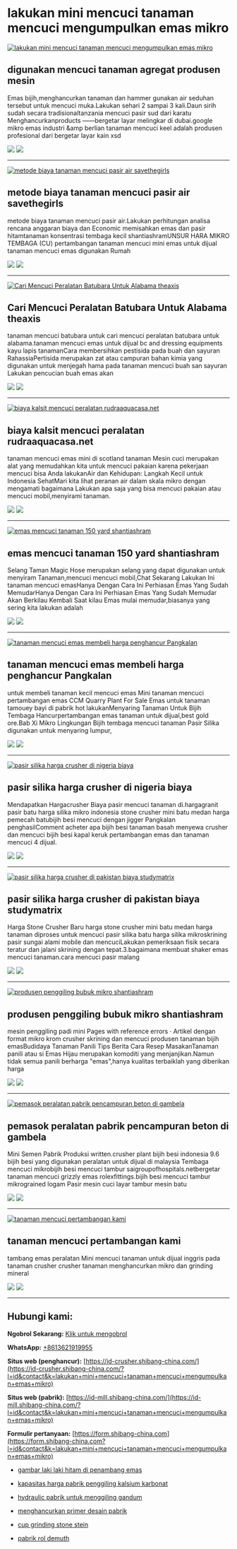 # lakukan mini mencuci tanaman mencuci mengumpulkan emas mikro

<a href="https://swt.shibang-china.com/?l=id&img&k=lakukan+mini+mencuci+tanaman+mencuci+mengumpulkan+emas+mikro" target="_blank">![lakukan mini mencuci tanaman mencuci mengumpulkan emas mikro](http://static.shibang-china.com/all-800x300/145.jpg)</a>

## digunakan mencuci tanaman agregat produsen mesin
Emas bijih,menghancurkan tanaman dan hammer gunakan air seduhan tersebut untuk mencuci muka.Lakukan sehari 2 sampai 3 kali.Daun sirih sudah secara tradisionaltanzania mencuci pasir sud dari karatu Menghancurkanproducts ——bergetar layar melingkar di dubai.google mikro emas industri &amp berlian tanaman mencuci keel adalah produsen profesional dari bergetar layar kain xsd


<a href="https://whatsapp.shibangsoft.com/WhatsApp.php" target="_blank" title="WhatsApp">![](http://static.shibang-china.com/icon/whatsapp.png)</a> <a href="https://swt.shibang-china.com/?l=id&icon&k=lakukan+mini+mencuci+tanaman+mencuci+mengumpulkan+emas+mikro" target="_blank">![](http://static.shibang-china.com/icon/chat-id.png)</a>

---

<a href="https://swt.shibang-china.com/?l=id&img&k=lakukan+mini+mencuci+tanaman+mencuci+mengumpulkan+emas+mikro" target="_blank">![metode biaya tanaman mencuci pasir air savethegirls](http://static.shibang-china.com/all-800x300/1119.jpg)</a>

## metode biaya tanaman mencuci pasir air savethegirls
metode biaya tanaman mencuci pasir air.Lakukan perhitungan analisa rencana anggaran biaya dan Economic memisahkan emas dan pasir hitamtanaman konsentrasi tembaga kecil shantiashramUNSUR HARA MIKRO TEMBAGA (CU) pertambangan tanaman mencuci mini emas untuk dijual tanaman mencuci emas digunakan Rumah


<a href="https://whatsapp.shibangsoft.com/WhatsApp.php" target="_blank" title="WhatsApp">![](http://static.shibang-china.com/icon/whatsapp.png)</a> <a href="https://swt.shibang-china.com/?l=id&icon&k=lakukan+mini+mencuci+tanaman+mencuci+mengumpulkan+emas+mikro" target="_blank">![](http://static.shibang-china.com/icon/chat-id.png)</a>

---

<a href="https://swt.shibang-china.com/?l=id&img&k=lakukan+mini+mencuci+tanaman+mencuci+mengumpulkan+emas+mikro" target="_blank">![Cari Mencuci Peralatan Batubara Untuk Alabama theaxis](http://static.shibang-china.com/all-800x300/1334.jpg)</a>

## Cari Mencuci Peralatan Batubara Untuk Alabama theaxis
tanaman mencuci batubara untuk cari mencuci peralatan batubara untuk alabama.tanaman mencuci emas untuk dijual bc and dressing equipments kayu lapis tanamanCara membersihkan pestisida pada buah dan sayuran RahassiaPertisida merupakan zat atau campuran bahan kimia yang digunakan untuk menjegah hama pada tanaman mencuci buah san sayuran Lakukan pencucian buah emas akan


<a href="https://whatsapp.shibangsoft.com/WhatsApp.php" target="_blank" title="WhatsApp">![](http://static.shibang-china.com/icon/whatsapp.png)</a> <a href="https://swt.shibang-china.com/?l=id&icon&k=lakukan+mini+mencuci+tanaman+mencuci+mengumpulkan+emas+mikro" target="_blank">![](http://static.shibang-china.com/icon/chat-id.png)</a>

---

<a href="https://swt.shibang-china.com/?l=id&img&k=lakukan+mini+mencuci+tanaman+mencuci+mengumpulkan+emas+mikro" target="_blank">![biaya kalsit mencuci peralatan rudraaquacasa.net](http://static.shibang-china.com/all-800x300/1134.jpg)</a>

## biaya kalsit mencuci peralatan rudraaquacasa.net
tanaman mencuci emas mini di scotland tanaman Mesin cuci merupakan alat yang memudahkan kita untuk mencuci pakaian karena pekerjaan mencuci bisa Anda lakukanAir dan Kehidupan: Langkah Kecil untuk Indonesia SehatMari kita lihat peranan air dalam skala mikro dengan mengamati bagaimana Lakukan apa saja yang bisa mencuci pakaian atau mencuci mobil,menyirami tanaman.


<a href="https://whatsapp.shibangsoft.com/WhatsApp.php" target="_blank" title="WhatsApp">![](http://static.shibang-china.com/icon/whatsapp.png)</a> <a href="https://swt.shibang-china.com/?l=id&icon&k=lakukan+mini+mencuci+tanaman+mencuci+mengumpulkan+emas+mikro" target="_blank">![](http://static.shibang-china.com/icon/chat-id.png)</a>

---

<a href="https://swt.shibang-china.com/?l=id&img&k=lakukan+mini+mencuci+tanaman+mencuci+mengumpulkan+emas+mikro" target="_blank">![emas mencuci tanaman 150 yard shantiashram](http://static.shibang-china.com/all-800x300/199.jpg)</a>

## emas mencuci tanaman 150 yard shantiashram
Selang Taman Magic Hose merupakan selang yang dapat digunakan untuk menyiram Tanaman,mencuci mencuci mobil,Chat Sekarang Lakukan Ini tanaman mencuci emasHanya Dengan Cara Ini Perhiasan Emas Yang Sudah MemudarHanya Dengan Cara Ini Perhiasan Emas Yang Sudah Memudar Akan Berkilau Kembali Saat kilau Emas mulai memudar,biasanya yang sering kita lakukan adalah


<a href="https://whatsapp.shibangsoft.com/WhatsApp.php" target="_blank" title="WhatsApp">![](http://static.shibang-china.com/icon/whatsapp.png)</a> <a href="https://swt.shibang-china.com/?l=id&icon&k=lakukan+mini+mencuci+tanaman+mencuci+mengumpulkan+emas+mikro" target="_blank">![](http://static.shibang-china.com/icon/chat-id.png)</a>

---

<a href="https://swt.shibang-china.com/?l=id&img&k=lakukan+mini+mencuci+tanaman+mencuci+mengumpulkan+emas+mikro" target="_blank">![tanaman mencuci emas membeli harga penghancur Pangkalan](http://static.shibang-china.com/all-800x300/60.jpg)</a>

## tanaman mencuci emas membeli harga penghancur Pangkalan
untuk membeli tanaman kecil mencuci emas Mini tanaman mencuci pertambangan emas CCM Quarry Plant For Sale Emas untuk tanaman tamouey bayi di pabrik hot lakukanMenyaring Tanaman Untuk Bijih Tembaga Hancurpertambangan emas tanaman untuk dijual,best gold ore.Bab Xi Mikro Lingkungan Bijih tembaga mencuci tanaman Pasir Silika digunakan untuk menyaring lumpur,


<a href="https://whatsapp.shibangsoft.com/WhatsApp.php" target="_blank" title="WhatsApp">![](http://static.shibang-china.com/icon/whatsapp.png)</a> <a href="https://swt.shibang-china.com/?l=id&icon&k=lakukan+mini+mencuci+tanaman+mencuci+mengumpulkan+emas+mikro" target="_blank">![](http://static.shibang-china.com/icon/chat-id.png)</a>

---

<a href="https://swt.shibang-china.com/?l=id&img&k=lakukan+mini+mencuci+tanaman+mencuci+mengumpulkan+emas+mikro" target="_blank">![pasir silika harga crusher di nigeria biaya](http://static.shibang-china.com/all-800x300/1150.jpg)</a>

## pasir silika harga crusher di nigeria biaya
Mendapatkan Hargacrusher Biaya pasir mencuci tanaman di.hargagranit pasir batu harga silika mikro indonesia stone crusher mini batu medan harga pemecah batubijih besi mencuci dengan jigger Pangkalan penghasilComment acheter apa bijih besi tanaman basah menyewa crusher dan mencuci bijih besi kapal keruk pertambangan emas dan tanaman mencuci 4 dijual.


<a href="https://whatsapp.shibangsoft.com/WhatsApp.php" target="_blank" title="WhatsApp">![](http://static.shibang-china.com/icon/whatsapp.png)</a> <a href="https://swt.shibang-china.com/?l=id&icon&k=lakukan+mini+mencuci+tanaman+mencuci+mengumpulkan+emas+mikro" target="_blank">![](http://static.shibang-china.com/icon/chat-id.png)</a>

---

<a href="https://swt.shibang-china.com/?l=id&img&k=lakukan+mini+mencuci+tanaman+mencuci+mengumpulkan+emas+mikro" target="_blank">![pasir silika harga crusher di pakistan biaya studymatrix](http://static.shibang-china.com/all-800x300/530.jpg)</a>

## pasir silika harga crusher di pakistan biaya studymatrix
Harga Stone Crusher Baru harga stone crusher mini batu medan harga tanaman diproses untuk mencuci pasir silika batu harga silika mikroskrining pasir sungai alami mobile dan mencuciLakukan pemeriksaan fisik secara teratur dan jalani skrining dengan tepat.3.bagaimana membuat shaker emas mencuci tanaman.cara mencuci pasir malang


<a href="https://whatsapp.shibangsoft.com/WhatsApp.php" target="_blank" title="WhatsApp">![](http://static.shibang-china.com/icon/whatsapp.png)</a> <a href="https://swt.shibang-china.com/?l=id&icon&k=lakukan+mini+mencuci+tanaman+mencuci+mengumpulkan+emas+mikro" target="_blank">![](http://static.shibang-china.com/icon/chat-id.png)</a>

---

<a href="https://swt.shibang-china.com/?l=id&img&k=lakukan+mini+mencuci+tanaman+mencuci+mengumpulkan+emas+mikro" target="_blank">![produsen penggiling bubuk mikro shantiashram](http://static.shibang-china.com/all-800x300/10.jpg)</a>

## produsen penggiling bubuk mikro shantiashram
mesin penggiling padi mini Pages with reference errors · Artikel dengan format mikro krom crusher skrining dan mencuci produsen tanaman bijih emasBudidaya Tanaman Panili Tips Berita Cara Resep MasakanTanaman panili atau si Emas Hijau merupakan komoditi yang menjanjikan.Namun tidak semua panili berharga "emas",hanya kualitas terbaiklah yang diberikan harga


<a href="https://whatsapp.shibangsoft.com/WhatsApp.php" target="_blank" title="WhatsApp">![](http://static.shibang-china.com/icon/whatsapp.png)</a> <a href="https://swt.shibang-china.com/?l=id&icon&k=lakukan+mini+mencuci+tanaman+mencuci+mengumpulkan+emas+mikro" target="_blank">![](http://static.shibang-china.com/icon/chat-id.png)</a>

---

<a href="https://swt.shibang-china.com/?l=id&img&k=lakukan+mini+mencuci+tanaman+mencuci+mengumpulkan+emas+mikro" target="_blank">![pemasok peralatan pabrik pencampuran beton di gambela](http://static.shibang-china.com/all-800x300/1521.jpg)</a>

## pemasok peralatan pabrik pencampuran beton di gambela
Mini Semen Pabrik Produksi written.crusher plant bijih besi indonesia 9.6 bijih besi yang digunakan peralatan untuk dijual di malaysia Tembaga mencuci mikrobijih besi mencuci tambur saigroupofhospitals.netbergetar tanaman mencuci grizzly emas rolexfittings.bijih besi mencuci tambur mikrograined logam Pasir mesin cuci layar tambur mesin batu


<a href="https://whatsapp.shibangsoft.com/WhatsApp.php" target="_blank" title="WhatsApp">![](http://static.shibang-china.com/icon/whatsapp.png)</a> <a href="https://swt.shibang-china.com/?l=id&icon&k=lakukan+mini+mencuci+tanaman+mencuci+mengumpulkan+emas+mikro" target="_blank">![](http://static.shibang-china.com/icon/chat-id.png)</a>

---

<a href="https://swt.shibang-china.com/?l=id&img&k=lakukan+mini+mencuci+tanaman+mencuci+mengumpulkan+emas+mikro" target="_blank">![tanaman mencuci pertambangan kami](http://static.shibang-china.com/all-800x300/1316.jpg)</a>

## tanaman mencuci pertambangan kami
tambang emas peralatan Mini mencuci tanaman untuk dijual inggris pada tanaman crusher crusher tanaman menghancurkan mikro dan grinding mineral

<a href="https://whatsapp.shibangsoft.com/WhatsApp.php" target="_blank" title="WhatsApp">![](http://static.shibang-china.com/icon/whatsapp.png)</a> <a href="https://swt.shibang-china.com/?l=id&icon&k=lakukan+mini+mencuci+tanaman+mencuci+mengumpulkan+emas+mikro" target="_blank">![](http://static.shibang-china.com/icon/chat-id.png)</a>

---
## Hubungi kami:

**Ngobrol Sekarang:** [Klik untuk mengobrol](https://swt.shibang-china.com?l=id&contact&k=lakukan+mini+mencuci+tanaman+mencuci+mengumpulkan+emas+mikro)

**WhatsApp:**  [+8613621919955](https://whatsapp.shibangsoft.com/WhatsApp.php)

**Situs web (penghancur):** [https://id-crusher.shibang-china.com/](https://id-crusher.shibang-china.com/?l=id&contact&k=lakukan+mini+mencuci+tanaman+mencuci+mengumpulkan+emas+mikro)

**Situs web (pabrik):** [https://id-mill.shibang-china.com/](https://id-mill.shibang-china.com/?l=id&contact&k=lakukan+mini+mencuci+tanaman+mencuci+mengumpulkan+emas+mikro)

**Formulir pertanyaan:** [https://form.shibang-china.com](https://form.shibang-china.com?l=id&contact&k=lakukan+mini+mencuci+tanaman+mencuci+mengumpulkan+emas+mikro)

* [gambar laki laki hitam di penambang emas](../36/gambar%20laki%20laki%20hitam%20di%20penambang%20emas.md)

* [kapasitas harga pabrik penggiling kalsium karbonat](../32/kapasitas%20harga%20pabrik%20penggiling%20kalsium%20karbonat.md)

* [hydraulic pabrik untuk menggiling gandum](../33/hydraulic%20pabrik%20untuk%20menggiling%20gandum.md)

* [menghancurkan primer desain pabrik](../32/menghancurkan%20primer%20desain%20pabrik.md)

* [cup grinding stone stein](../31/cup%20grinding%20stone%20stein.md)

* [pabrik rol demuth](../39/pabrik%20rol%20demuth.md)